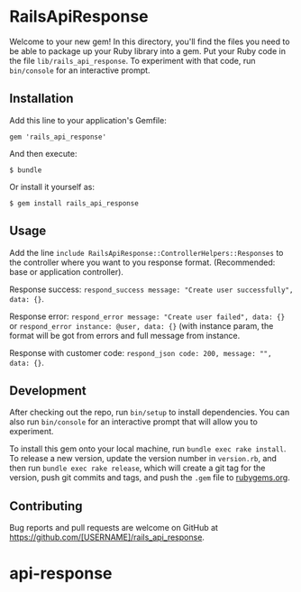 # RailsApiResponse

Welcome to your new gem! In this directory, you'll find the files you need to be able to package up your Ruby library into a gem. Put your Ruby code in the file `lib/rails_api_response`. To experiment with that code, run `bin/console` for an interactive prompt.

## Installation

Add this line to your application's Gemfile:

```rails
gem 'rails_api_response'
```

And then execute:

    $ bundle

Or install it yourself as:

    $ gem install rails_api_response

## Usage

Add the line `include RailsApiResponse::ControllerHelpers::Responses` to the controller where you want to you response format. (Recommended: base or application controller).

Response success: `respond_success message: "Create user successfully", data: {}`.

Response error: `respond_error message: "Create user failed", data: {}` or `respond_error instance: @user, data: {}` (with instance param, the format will be got from errors and full message from instance.

Response with customer code: `respond_json code: 200, message: "", data: {}`.

## Development

After checking out the repo, run `bin/setup` to install dependencies. You can also run `bin/console` for an interactive prompt that will allow you to experiment.

To install this gem onto your local machine, run `bundle exec rake install`. To release a new version, update the version number in `version.rb`, and then run `bundle exec rake release`, which will create a git tag for the version, push git commits and tags, and push the `.gem` file to [rubygems.org](https://rubygems.org).

## Contributing

Bug reports and pull requests are welcome on GitHub at https://github.com/[USERNAME]/rails_api_response.

# api-response
